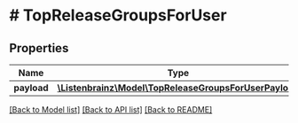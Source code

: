 # # TopReleaseGroupsForUser

## Properties

Name | Type | Description | Notes
------------ | ------------- | ------------- | -------------
**payload** | [**\Listenbrainz\Model\TopReleaseGroupsForUserPayload**](TopReleaseGroupsForUserPayload.md) |  |

[[Back to Model list]](../../README.md#models) [[Back to API list]](../../README.md#endpoints) [[Back to README]](../../README.md)
